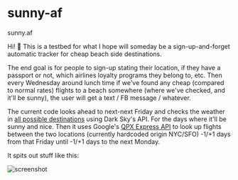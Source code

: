 # sunny-af
sunny.af

Hi! :wave: This is a testbed for what I hope will someday be a sign-up-and-forget automatic tracker for cheap beach side destinations.

The end goal is for people to sign-up stating their location, if they have a passport or not, which airlines loyalty programs they belong to, etc. Then every Wednesday around lunch time if we've found any cheap (compared to normal rates) flights to a beach somewhere (where we've checked, and it'll be sunny), the user will get a text / FB message / whatever.

The current code looks ahead to next-next Friday and checks the weather in [all possible destinations](https://github.com/jc4p/sunny-af/blob/master/static.py#L1) using Dark Sky's API. For the days where it'll be sunny and nice. Then it uses Google's [QPX Express API](https://developers.google.com/qpx-express/) to look up flights between the two locations (currently hardcoded origin NYC/SFO) -1/+1 days from that Friday until -1/+1 days to the next Monday.

It spits out stuff like this:

![screenshot](http://i.imgur.com/Bfu1amS.jpg)
